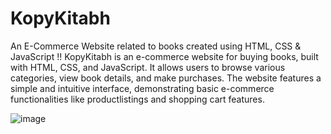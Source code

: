 # KopyKitabh
An E-Commerce Website related to books created using HTML, CSS &amp; JavaScript !!
KopyKitabh is an e-commerce website for buying books, built with HTML, CSS, and JavaScript. It allows users to browse various categories, view book details, and make purchases. The website features a simple and intuitive interface, demonstrating basic e-commerce functionalities like productlistings and shopping cart features.

![image](https://github.com/user-attachments/assets/82edc58b-96a5-4b77-b3ce-5391b49ec5e6)
